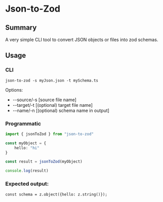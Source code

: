 # Json-to-Zod

## Summary
A very simple CLI tool to convert JSON objects or files into zod schemas.
## Usage
### CLI
```json-to-zod -s myJson.json -t mySchema.ts```

Options: 
  -  --source/-s [source file name]
  -  --target/-t [(optional) target file name]
  -  --name/-n [(optional) schema name in output]

### Programmatic
```typescript
import { jsonToZod } from "json-to-zod"

const myObject = {
    hello: "hi"
}

const result = jsonToZod(myObject)

console.log(result)
```
### Expected output:
```
const schema = z.object({hello: z.string()});
```
